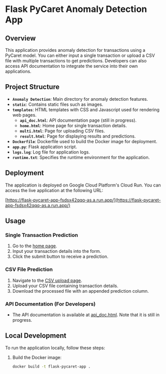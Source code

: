 # Flask PyCaret Anomaly Detection App

## Overview

This application provides anomaly detection for transactions using a PyCaret model. You can either input a single transaction or upload a CSV file with multiple transactions to get predictions. Developers can also access API documentation to integrate the service into their own applications.

## Project Structure

- **`Anomaly Detection`**: Main directory for anomaly detection features.
- **`static`**: Contains static files such as images.
- **`templates`**: HTML templates with CSS and Javascript used for rendering web pages.
  - **`api_doc.html`**: API documentation page (still in progress).
  - **`home.html`**: Home page for single transaction details.
  - **`multi.html`**: Page for uploading CSV files.
  - **`result.html`**: Page for displaying results and predictions.
- **`Dockerfile`**: Dockerfile used to build the Docker image for deployment.
- **`app.py`**: Flask application script.
- **`logs.log`**: Log file for application logs.
- **`runtime.txt`**: Specifies the runtime environment for the application.

## Deployment

The application is deployed on Google Cloud Platform's Cloud Run. You can access the live application at the following URL:

[https://flask-pycaret-app-fsdsx42qqq-as.a.run.app/](https://flask-pycaret-app-fsdsx42qqq-as.a.run.app/)

## Usage

### Single Transaction Prediction

1. Go to the [home page](https://flask-pycaret-app-fsdsx42qqq-as.a.run.app/).
2. Input your transaction details into the form.
3. Click the submit button to receive a prediction.

### CSV File Prediction

1. Navigate to the [CSV upload page](https://flask-pycaret-app-fsdsx42qqq-as.a.run.app/multi).
2. Upload your CSV file containing transaction details.
3. Download the processed file with an appended prediction column.

### API Documentation (For Developers)

- The API documentation is available at [api_doc.html](https://flask-pycaret-app-fsdsx42qqq-as.a.run.app/api_doc.html). Note that it is still in progress.

## Local Development

To run the application locally, follow these steps:

1. Build the Docker image:

   ```bash
   docker build -t flask-pycaret-app .

